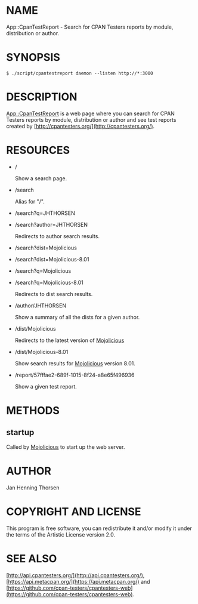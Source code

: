# NAME

App::CpanTestReport - Search for CPAN Testers reports by module, distribution or author.

# SYNOPSIS

    $ ./script/cpantestreport daemon --listen http://*:3000

# DESCRIPTION

[App::CpanTestReport](https://metacpan.org/pod/App::CpanTestReport) is a web page where you can search for CPAN Testers
reports by module, distribution or author and see test reports created by
[http://cpantesters.org/](http://cpantesters.org/).

# RESOURCES

- /

    Show a search page.

- /search

    Alias for "/".

- /search?q=JHTHORSEN
- /search?author=JHTHORSEN

    Redirects to author search results.

- /search?dist=Mojolicious
- /search?dist=Mojolicious-8.01
- /search?q=Mojolicious
- /search?q=Mojolicious-8.01

    Redirects to dist search results.

- /author/JHTHORSEN

    Show a summary of all the dists for a given author.

- /dist/Mojolicious

    Redirects to the latest version of [Mojolicious](https://metacpan.org/pod/Mojolicious)

- /dist/Mojolicious-8.01

    Show search results for [Mojolicious](https://metacpan.org/pod/Mojolicious) version 8.01.

- /report/57fffae2-689f-1015-8f24-a8e65f496936

    Show a given test report.

# METHODS

## startup

Called by [Mojolicious](https://metacpan.org/pod/Mojolicious) to start up the web server.

# AUTHOR

Jan Henning Thorsen

# COPYRIGHT AND LICENSE

This program is free software, you can redistribute it and/or modify it under
the terms of the Artistic License version 2.0.

# SEE ALSO

[http://api.cpantesters.org/](http://api.cpantesters.org/),
[https://api.metacpan.org/](https://api.metacpan.org/) and
[https://github.com/cpan-testers/cpantesters-web](https://github.com/cpan-testers/cpantesters-web).
